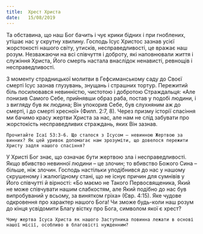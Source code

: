 ```yaml
---
title:  Хрест Христа
date:   15/08/2019
---
```


Та обставина, що наш Бог бачить і чує крики бідних і при­ гноблених, утішає нас у скрутну хвилину. Господь Ісус Христос зазнав усієї жорстокості нашого світу, утисків, несправедливості, це вражає наш розум. Незважаючи на всі співчуття і доброту, які наповнювали життя і служіння Христа, Його смерть настала внаслідок ненависті, ревнощів і несправедливості.

З моменту страдницької молитви в Гефсиманському саду до Своєї смерті Ісус зазнав глузувань, знущань і страшних тортур. Пережитий біль посилювався невинністю, чистотою і добротою Страждальця: «Але понизив Самого Себе, прийнявши образ раба, постав у подобі людини, і з вигляду був як людина; Він упокорив Себе, був слухняним аж до смерті, і до смерті хресної» (Филп. 2:7, 8). Через призму історії спасіння ми бачимо красу жертви Христа за нас, але нам не слід забувати про жорстокість несправедливих страждань, яких Він зазнав.

`Прочитайте Ісаї 53:3-6. Що сталося з Ісусом – невинною Жертвою за винних? Як цей уривок допомагає нам зрозуміти, що довелося пережити Христу задля нашого спасіння?`

У Христі Бог знає, що означає бути жертвою зла і несправедливості. Якщо вбивство невинної людини – це злочин; то вбивство Божого Сина – більше, ніж злочин. Господь настільки уподібнився до нас у нашому скрушеному і жалюгідному стані, що не існує причин для сумнівів у Його співчутті й вірності: «Бо маємо не Такого Первосвященика, Який не може співчувати нашим слабкостям, але Який подібно до нас був випробуваний у всьому, за винятком гріха» (Євр. 4:15). Яке чудове одкровення про характер нашого Бога! Чи зможе будь-коли наш розум до кінця усвідомити Благу вістку про Бога, символом якої є хрест?

`Чому жертва Ісуса Христа як нашого Заступника повинна лежати в основі нашої місії, особливо в благовісті нужденним?`
